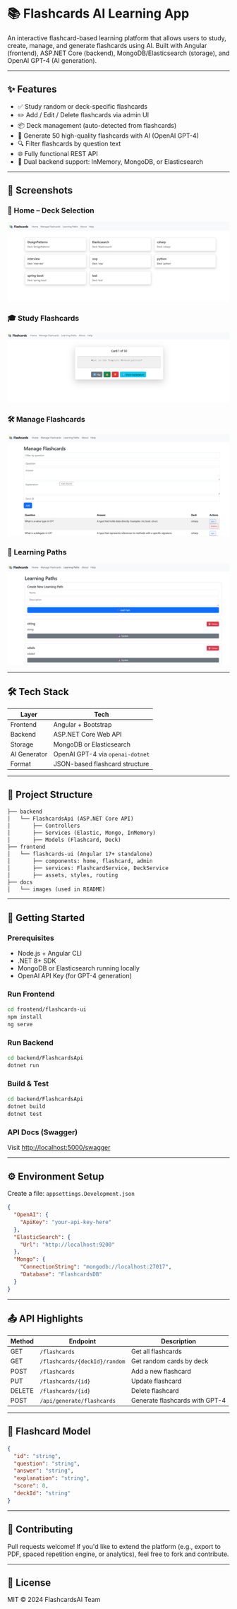 # 📚 Flashcards AI Learning App

An interactive flashcard-based learning platform that allows users to study, create, manage, and generate flashcards using AI. Built with Angular (frontend), ASP.NET Core (backend), MongoDB/Elasticsearch (storage), and OpenAI GPT-4 (AI generation).

---

## ✨ Features

- ✅ Study random or deck-specific flashcards
- ✏️ Add / Edit / Delete flashcards via admin UI
- 📦 Deck management (auto-detected from flashcards)
- 🤖 Generate 50 high-quality flashcards with AI (OpenAI GPT-4)
- 🔍 Filter flashcards by question text
- 🌐 Fully functional REST API
- 💾 Dual backend support: InMemory, MongoDB, or Elasticsearch

---

## 📸 Screenshots

### 🧠 Home – Deck Selection
![Decks](docs/images/home-decks.png)

### 🎓 Study Flashcards
![Study](docs/images/study-mode.png)

### 🛠️ Manage Flashcards
![Manage](docs/images/manage-flashcards.png)

### 🧭 Learning Paths
![Paths](docs/images/learning-paths.png)

---

## 🛠️ Tech Stack

| Layer         | Tech                                  |
|---------------|----------------------------------------|
| Frontend      | Angular + Bootstrap                    |
| Backend       | ASP.NET Core Web API                   |
| Storage       | MongoDB or Elasticsearch               |
| AI Generator  | OpenAI GPT-4 via `openai-dotnet`       |
| Format        | JSON-based flashcard structure         |

---

## 📂 Project Structure

```
├── backend
│   └── FlashcardsApi (ASP.NET Core API)
│       ├── Controllers
│       ├── Services (Elastic, Mongo, InMemory)
│       ├── Models (Flashcard, Deck)
├── frontend
│   └── flashcards-ui (Angular 17+ standalone)
│       ├── components: home, flashcard, admin
│       ├── services: FlashcardService, DeckService
│       ├── assets, styles, routing
├── docs
│   └── images (used in README)
```

---

## 🚀 Getting Started

### Prerequisites
- Node.js + Angular CLI
- .NET 8+ SDK
- MongoDB or Elasticsearch running locally
- OpenAI API Key (for GPT-4 generation)

### Run Frontend

```bash
cd frontend/flashcards-ui
npm install
ng serve
```

### Run Backend

```bash
cd backend/FlashcardsApi
dotnet run
```

### Build & Test

```bash
cd backend/FlashcardsApi
dotnet build
dotnet test
```

### API Docs (Swagger)
Visit [http://localhost:5000/swagger](http://localhost:5000/swagger)

---

## ⚙️ Environment Setup

Create a file: `appsettings.Development.json`

```json
{
  "OpenAI": {
    "ApiKey": "your-api-key-here"
  },
  "ElasticSearch": {
    "Url": "http://localhost:9200"
  },
  "Mongo": {
    "ConnectionString": "mongodb://localhost:27017",
    "Database": "FlashcardsDB"
  }
}
```

---

## 📤 API Highlights

| Method | Endpoint                      | Description                        |
|--------|-------------------------------|------------------------------------|
| GET    | `/flashcards`                 | Get all flashcards                 |
| GET    | `/flashcards/{deckId}/random`| Get random cards by deck           |
| POST   | `/flashcards`                 | Add a new flashcard                |
| PUT    | `/flashcards/{id}`            | Update flashcard                   |
| DELETE | `/flashcards/{id}`            | Delete flashcard                   |
| POST   | `/api/generate/flashcards`   | Generate flashcards with GPT-4     |

---

## 🧠 Flashcard Model

```json
{
  "id": "string",
  "question": "string",
  "answer": "string",
  "explanation": "string",
  "score": 0,
  "deckId": "string"
}
```

---

## 🙌 Contributing

Pull requests welcome! If you'd like to extend the platform (e.g., export to PDF, spaced repetition engine, or analytics), feel free to fork and contribute.

---

## 📃 License

MIT © 2024 FlashcardsAI Team